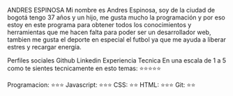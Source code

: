 ANDRES ESPINOSA
Mi nombre es Andres Espinosa, soy de la ciudad de bogotá tengo 37 años y un hijo, me gusta mucho la programación y por eso estoy en este programa para obtener todos los conocimientos y herramientas que me hacen falta para poder ser un desarrollador web, tambien me gusta el deporte en especial el futbol ya que me ayuda a liberar estres y recargar energía.

Perfiles sociales
Github
Linkedin
Experiencia Tecnica
En una escala de 1 a 5 como te sientes tecnicamente en esto temas: ⭐️⭐️⭐️⭐️⭐️

Programacion: ⭐️⭐️⭐️
Javascript: ⭐️⭐️⭐️
CSS: ⭐️⭐️
HTML: ⭐️⭐️⭐️
Git: ⭐️⭐️